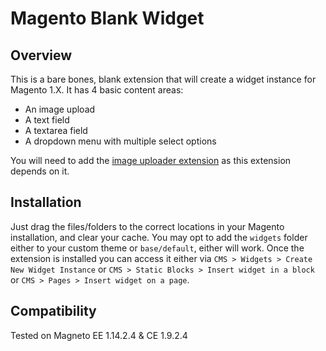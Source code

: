 # Magento Blank Widget

## Overview

This is a bare bones, blank extension that will create a widget instance for Magento 1.X. It has 4 basic content areas:
* An image upload
* A text field
* A textarea field
* A dropdown menu with multiple select options

You will need to add the [image uploader extension](https://github.com/aijko/aijko-widgetimagechooser) as this extension depends on it.

## Installation

Just drag the files/folders to the correct locations in your Magento installation, and clear your cache. You may opt to add the `widgets` folder either to your custom theme or `base/default`, either will work. Once the extension is installed you can access it either via `CMS > Widgets > Create New Widget Instance` or `CMS > Static Blocks > Insert widget in a block` or `CMS > Pages > Insert widget on a page`.

## Compatibility
Tested on Magneto EE 1.14.2.4 & CE 1.9.2.4
